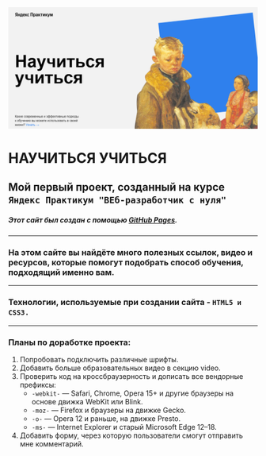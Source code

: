![картинка](./images/2022-11-18.png)

# **НАУЧИТЬСЯ УЧИТЬСЯ**

## Мой первый проект, созданный на курсе `Яндекс Практикум "ВЕб-разработчик с нуля"`
##### *Этот сайт был создан с помощью [GitHub Pages](https://pages.github.com/).*
---
### На этом сайте вы найдёте много полезных ссылок, видео и ресурсов, которые помогут подобрать способ обучения, подходящий именно вам.
***
### Технологии, используемые при создании сайта - `HTML5 и CSS3.`
***
### Планы по доработке проекта:
1. Попробовать подключить различные шрифты.
2. Добавить больше образовательных видео в секцию video.
3. Проверить код на кроссбраузерность и дописать все вендорные префиксы:
    * `-webkit-` — Safari, Chrome, Opera 15+ и другие браузеры на основе движка WebKit или Blink.
    * `-moz-` — Firefox и браузеры на движке Gecko.
    * `-o-` — Opera 12 и раньше, на движке Presto.
    * `-ms-` — Internet Explorer и старый Microsoft Edge 12–18.
4. Добавить форму, через которую пользователи смогут отправить мне комментарий.

